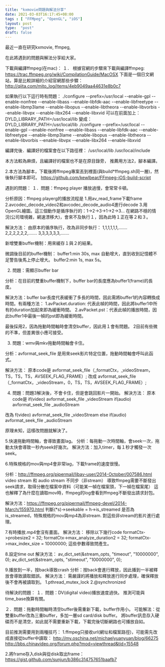 ```yaml
---
title: "kxmovie問題與解法分享"
date: 2021-03-03T16:17:45+08:00
tags : [ "FFMpeg", "OpenGL", "iOS"]
layout: post
type:  "post"
draft: false
---
```


最近一直在研究kxmovie, ffmpeg,

在此將遇到的問題與解法分享給大家。

下載與編譯ffmpeg(在mac)：
１．
根據官網的步驟來下載與編譯ffmpeg:
https://trac.ffmpeg.org/wiki/CompilationGuide/MacOSX
下面是一個日文網站，算是比較詳細的介紹官網那些步驟：
http://qiita.com/mito_log/items/4eb9049aa44631e8b0c7

如果執行以下這行時有問題：
./configure  --prefix=/usr/local --enable-gpl --enable-nonfree --enable-libass --enable-libfdk-aac --enable-libfreetype --enable-libmp3lame --enable-libopus --enable-libtheora --enable-libvorbis --enable-libvpx --enable-libx264 --enable-libxvid
可以在前面加上：
DYLD_LIBRARY_PATH=/usr/local/lib
變成：
DYLD_LIBRARY_PATH=/usr/local/lib ./configure  --prefix=/usr/local --enable-gpl --enable-nonfree --enable-libass --enable-libfdk-aac --enable-libfreetype --enable-libmp3lame --enable-libopus --enable-libtheora --enable-libvorbis --enable-libvpx --enable-libx264 --enable-libxvid

編譯完後．編譯好的檔案會在以下路徑裡：
/usr/local/lib
/usr/local/include

本方法較為麻煩，且編譯好的檔案也不是在原目錄旁，
推薦用方法2，腳本編譯。

2.本方法為腳本，下載後將ffmpeg專案丟到裡面(與build*ffmpeg.sh同一層)，然後執行腳本即可。
https://github.com/kewlbear/FFmpeg-iOS-build-script


遇到的問題：
１．問題：ffmpeg player 播放過慢，會常常卡頓。

分析原因：ffmpeg  playerg的播放流程是 1.用av_read_frame下載frame  2.avcodec_decode_video2和avcodec_decode_audio4進行decode 3.用OpenGL繪圖。這三個動作是循序執行的：1->2->3->1->2->3...
在網路不穩的情況(公司環境雜，網速漂移大)，會來不及執行１，因為此時１正在等２和３。

解決方法：
由原本的循序執行，改為非同步執行：
1,1,1,1,1,1,.......
2,2,2,2,2,2,.......
3,3,3,3,3,3,.......

新增雙重buffer機制：用來緩存１與２的結果。

微調後目前的buffer機制：
buffer1:min 30s, max 自動增大，直到收到記憶體不足警告後馬上停止增大。
buffer2:min 1s, max 5s。

2. 問題：需顯示buffer bar

分析：在目前的雙重buffer機制下，buffer bar的長度應為buffer1(frame)的長度。

解決方法：buffer bar長度代表緩衝了多長的時間，因此需將buffer1的內容轉換成時間。有兩種方法：
1.avPacket.duration: 代表此幀的時間，因此將buffer1中所有的duration加起來即為緩衝時間。
2.avPacket.pst：代表此幀的播放時間，因此buffer1中最後一幀的pst即為緩衝時間。

最後採用2，因為拖動時間軸時會清空buffer，因此用１會有問題。
2目前有些微的不準，但差異很小應可接受。

3. 問題：wmv與mkv拖動時間軸會卡住。

分析：avformat_seek_file 是用來seek影片特定位置，拖動時間軸會呼叫此函式。

解決方法：
原本code是
avformat_seek_file（_formatCtx，_videoStream，TS，TS，TS，AVSEEK_FLAG_FRAME）;
改成
avformat_seek_file（_formatCtx，_videoStream，0，TS，TS，AVSEEK_FLAG_FRAME）;

4. 問題：問題3解決後，不會卡住，但是會跳回影片一開始。
解決方法：
原本code是
if(video)
avformat_seek_file _videoStream
if(audio)
avformat_seek_file _audioStream

改為
f(video)
avformat_seek_file _videoStream
else if(audio)
avformat_seek_file _audioStream

原理未知，這樣改問題就解決了。

5.快速拖動時間軸，會導致畫面lag。
分析：每拖動一次時間軸，會seek一次，拖動太快會導致一秒內seek好幾次。
解決方法：加入timer，每１秒才觸發一次seek。

6.特殊規格的mov與mp4會非常lag，下載frame的速度很慢。

分析：http://ffmpeg.org/pipermail/libav-user/2014-October/007586.html
video stream 和 audio stream 不同步（非stream）
導致ffmpeg需要不斷發出seek請求，取得分散在檔案中資料（可能某一幀在檔案頭，下一幀在檔案尾）
這也解釋了為什麼在讀取mov時，ffmpeg的log會看到ffmpeg不斷發出請求封包。

解決方法：https://ffmpeg.org/pipermail/ffmpeg-devel/2014-March/155970.html
判斷(*s)->seekable = h->is_streamed 是否為is_streamed，特殊規格的mov與mp4為非stream.
對這些非stream的影片進行處理。

7.有時播放.mp4會沒有畫面。
解決方法：
移除以下幾行code
    formatCtx->probesize2 = 32;
    formatCtx->max_analyze_duration2 = 32;
    formatCtx->max_index_size = 10000000;
這些參數導致問產生。

8.設定time out
解決方法：
av_dict_set(&stream_opts, "timeout", "10000000", 0);
av_dict_set(&stream_opts, "stimeout", "10000000", 0);

9.播放到一半，按back導致crash
分析：按back會進行釋放，因此播到一半被釋放會導致讀取錯誤。
解決方法：
需嚴謹的將播放和釋放進行同步處理，確保釋放後不會再被讀取到。
1.pthread_mutex_lock
2.@synchronized


待解決的問題：
１．問題：DV(digital video)播放速度過快。
推測可能與time_base換算有關。

２．問題：拖動時間軸時清空buffer後需重新下載，buffer作用小。
可能解法：從雙重buffer改為三重buffer，多加一層sd card/disk buffer。
將buffer訊息存入硬碟而不是清空，如此就不需要重新下載，下載完後切斷網路也可播放自如。

目前推測需要用到兩種技巧：
1.ffmpeg只接收url(網址和檔案路徑)，可能需先改成直接從buffer中讀取：
http://my.oschina.net/michaelyuanyuan/blog/66275
http://bbs.chinavideo.org/forum.php?mod=viewthread&tid=15548

2.將frame存入disk與從disk取出frame：
https://gist.github.com/sunjun/b386c314757651baafb7
